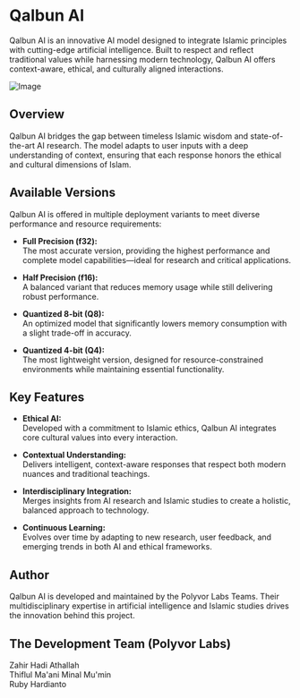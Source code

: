 # Qalbun AI

Qalbun AI is an innovative AI model designed to integrate Islamic principles with cutting-edge artificial intelligence. Built to respect and reflect traditional values while harnessing modern technology, Qalbun AI offers context-aware, ethical, and culturally aligned interactions.

![Image](https://i.ibb.co.com/qM0VphWw/Qalbun-Ai-4x.png)

## Overview

Qalbun AI bridges the gap between timeless Islamic wisdom and state-of-the-art AI research. The model adapts to user inputs with a deep understanding of context, ensuring that each response honors the ethical and cultural dimensions of Islam.

## Available Versions

Qalbun AI is offered in multiple deployment variants to meet diverse performance and resource requirements:

- **Full Precision (f32):**  
  The most accurate version, providing the highest performance and complete model capabilities—ideal for research and critical applications.

- **Half Precision (f16):**  
  A balanced variant that reduces memory usage while still delivering robust performance.

- **Quantized 8-bit (Q8):**  
  An optimized model that significantly lowers memory consumption with a slight trade-off in accuracy.

- **Quantized 4-bit (Q4):**  
  The most lightweight version, designed for resource-constrained environments while maintaining essential functionality.

## Key Features

- **Ethical AI:**  
  Developed with a commitment to Islamic ethics, Qalbun AI integrates core cultural values into every interaction.

- **Contextual Understanding:**  
  Delivers intelligent, context-aware responses that respect both modern nuances and traditional teachings.

- **Interdisciplinary Integration:**  
  Merges insights from AI research and Islamic studies to create a holistic, balanced approach to technology.

- **Continuous Learning:**  
  Evolves over time by adapting to new research, user feedback, and emerging trends in both AI and ethical frameworks.

## Author

Qalbun AI is developed and maintained by the Polyvor Labs Teams. Their multidisciplinary expertise in artificial intelligence and Islamic studies drives the innovation behind this project.

## The Development Team (Polyvor Labs)

Zahir Hadi Athallah<br>
Thiflul Ma'ani Minal Mu'min<br>
Ruby Hardianto
